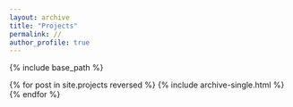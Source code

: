 ```yaml
---
layout: archive
title: "Projects"
permalink: //
author_profile: true
---
```


<!-- add projects here -->
{% include base_path %}

{% for post in site.projects reversed %}
  {% include archive-single.html %}
{% endfor %}

<!-- <div class="grid__wrapper">
{% for post in site.projects%}
  {% include archive-single.html %}
{% endfor %}
</div> -->
